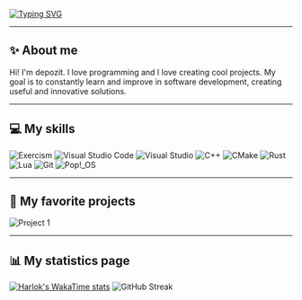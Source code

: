 
[![Typing SVG](https://readme-typing-svg.herokuapp.com?font=Roboto+Slab&weight=500&size=35&pause=1000&color=5A30FFBB&center=true&random=false&width=1000&height=70&lines=Hi%2C+I'm+depozit)](https://git.io/typing-svg)

---

## ✨ About me

Hi! I'm depozit. I love programming and I love creating cool projects. My goal is to constantly learn and improve in software development, creating useful and innovative solutions.

---

## 💻 My skills
![Exercism](https://img.shields.io/badge/Exercism-009CAB?style=for-the-badge&logo=exercism&logoColor=white)
![Visual Studio Code](https://img.shields.io/badge/Visual%20Studio%20Code-0078d7.svg?style=for-the-badge&logo=visual-studio-code&logoColor=white)
![Visual Studio](https://img.shields.io/badge/Visual%20Studio-5C2D91.svg?style=for-the-badge&logo=visual-studio&logoColor=white)
![C++](https://img.shields.io/badge/c++-%2300599C.svg?style=for-the-badge&logo=c%2B%2B&logoColor=white)
![CMake](https://img.shields.io/badge/CMake-%23008FBA.svg?style=for-the-badge&logo=cmake&logoColor=white)
![Rust](https://img.shields.io/badge/rust-%23000000.svg?style=for-the-badge&logo=rust&logoColor=white)
![Lua](https://img.shields.io/badge/lua-%232C2D72.svg?style=for-the-badge&logo=lua&logoColor=white)
![Git](https://img.shields.io/badge/git-%23F05033.svg?style=for-the-badge&logo=git&logoColor=white)
![Pop!\_OS](https://img.shields.io/badge/Pop!_OS-48B9C7?style=for-the-badge&logo=Pop!_OS&logoColor=white)

---

## 🌟 My favorite projects

<img src="https://github-readme-stats.vercel.app/api/pin/?username=TWMhub&repo=MCPackLanguageWizard&theme=tokyonight" alt="Project 1">

<div align="center">
</div>


---

## 📊 My statistics page

  [![Harlok's WakaTime stats](https://github-readme-stats.vercel.app/api/wakatime?username=Depozit&layout=compact)](https://github.com/anuraghazra/github-readme-stats)
  <img src="https://streak-stats.demolab.com?user=depozitS&theme=tokyonight-duo&date_format=j%20M%5B%20Y%5D" alt="GitHub Streak">
